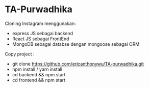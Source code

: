 # TA-Purwadhika

Cloning Instagram menggunakan:
- express JS sebagai backend
- React JS sebagai FrontEnd
- MongoDB sebagai databse dengan mongoose sebagai ORM

Copy project :
- git clone https://github.com/ericanthonywu/TA-purwadhika.git
- npm install / yarn install
- cd backend && npm start
- cd frontend && npm start

